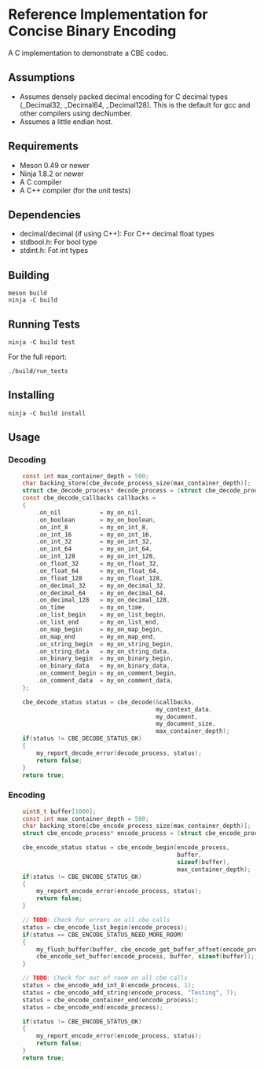 Reference Implementation for Concise Binary Encoding
====================================================

A C implementation to demonstrate a CBE codec.


Assumptions
-----------

 * Assumes densely packed decimal encoding for C decimal types (_Decimal32, _Decimal64, _Decimal128). This is the default for gcc and other compilers using decNumber.
 * Assumes a little endian host.



Requirements
------------

  * Meson 0.49 or newer
  * Ninja 1.8.2 or newer
  * A C compiler
  * A C++ compiler (for the unit tests)



Dependencies
------------

 * decimal/decimal (if using C++): For C++ decimal float types
 * stdbool.h: For bool type
 * stdint.h: Fot int types



Building
--------

    meson build
    ninja -C build



Running Tests
-------------

    ninja -C build test

For the full report:

    ./build/run_tests



Installing
----------

    ninja -C build install



Usage
-----

### Decoding

```c
    const int max_container_depth = 500;
    char backing_store[cbe_decode_process_size(max_container_depth)];
    struct cbe_decode_process* decode_process = (struct cbe_decode_process*)backing_store;
    const cbe_decode_callbacks callbacks =
    {
        .on_nil           = my_on_nil,
        .on_boolean       = my_on_boolean,
        .on_int_8         = my_on_int_8,
        .on_int_16        = my_on_int_16,
        .on_int_32        = my_on_int_32,
        .on_int_64        = my_on_int_64,
        .on_int_128       = my_on_int_128,
        .on_float_32      = my_on_float_32,
        .on_float_64      = my_on_float_64,
        .on_float_128     = my_on_float_128,
        .on_decimal_32    = my_on_decimal_32,
        .on_decimal_64    = my_on_decimal_64,
        .on_decimal_128   = my_on_decimal_128,
        .on_time          = my_on_time,
        .on_list_begin    = my_on_list_begin,
        .on_list_end      = my_on_list_end,
        .on_map_begin     = my_on_map_begin,
        .on_map_end       = my_on_map_end,
        .on_string_begin  = my_on_string_begin,
        .on_string_data   = my_on_string_data,
        .on_binary_begin  = my_on_binary_begin,
        .on_binary_data   = my_on_binary_data,
        .on_comment_begin = my_on_comment_begin,
        .on_comment_data  = my_on_comment_data,
    };

    cbe_decode_status status = cbe_decode(&callbacks,
                                          my_context_data,
                                          my_document,
                                          my_document_size,
                                          max_container_depth);
    if(status != CBE_DECODE_STATUS_OK)
    {
        my_report_decode_error(decode_process, status);
        return false;
    }
    return true;
```


### Encoding

```c
    uint8_t buffer[1000];
    const int max_container_depth = 500;
    char backing_store[cbe_encode_process_size(max_container_depth)];
    struct cbe_encode_process* encode_process = (struct cbe_encode_process*)backing_store;

    cbe_encode_status status = cbe_encode_begin(encode_process,
                                                buffer,
                                                sizeof(buffer),
                                                max_container_depth);
    if(status != CBE_ENCODE_STATUS_OK)
    {
        my_report_encode_error(encode_process, status);
        return false;
    }

    // TODO: Check for errors on all cbe calls
    status = cbe_encode_list_begin(encode_process);
    if(status == CBE_ENCODE_STATUS_NEED_MORE_ROOM)
    {
        my_flush_buffer(buffer, cbe_encode_get_buffer_offset(encode_process));
        cbe_encode_set_buffer(encode_process, buffer, sizeof(buffer));
    }

    // TODO: Check for out of room on all cbe calls
    status = cbe_encode_add_int_8(encode_process, 1);
    status = cbe_encode_add_string(encode_process, "Testing", 7);
    status = cbe_encode_container_end(encode_process);
    status = cbe_encode_end(encode_process);

    if(status != CBE_ENCODE_STATUS_OK)
    {
        my_report_encode_error(encode_process, status);
        return false;
    }
    return true;
```
